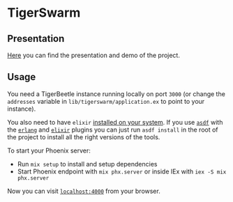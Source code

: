 # TigerSwarm

## Presentation

[Here](https://youtu.be/Pp0payibvJI) you can find the presentation and demo of the project.

## Usage

You need a TigerBeetle instance running locally on port `3000` (or change the `addresses` variable
in `lib/tigerswarm/application.ex` to point to your instance).

You also need to have `elixir` [installed on your system](https://elixir-lang.org/install.html). If
you use [`asdf`](https://github.com/asdf-vm/asdf.git)  with the
[`erlang`](https://github.com/asdf-vm/asdf-erlang) and
[`elixir`](https://github.com/asdf-vm/asdf-elixir) plugins you can just run `asdf install` in the
root of the project to install all the right versions of the tools.

To start your Phoenix server:

  * Run `mix setup` to install and setup dependencies
  * Start Phoenix endpoint with `mix phx.server` or inside IEx with `iex -S mix phx.server`

Now you can visit [`localhost:4000`](http://localhost:4000) from your browser.
